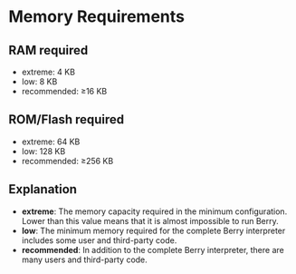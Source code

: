 # Memory Requirements

## RAM required

- extreme: 4 KB
- low: 8 KB
- recommended: ≥16 KB

## ROM/Flash required

- extreme: 64 KB
- low: 128 KB
- recommended: ≥256 KB

## Explanation

- **extreme**: The memory capacity required in the minimum configuration. Lower than this value means that it is almost impossible to run Berry.
- **low**: The minimum memory required for the complete Berry interpreter includes some user and third-party code.
- **recommended**: In addition to the complete Berry interpreter, there are many users and third-party code.

